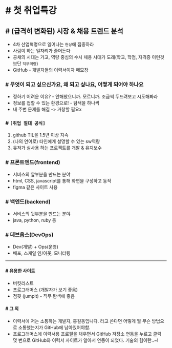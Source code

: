 # # 첫 취업특강

## # (급격히 변화된) 시장 & 채용 트렌드 분석

- 4차 산업혁명으로 일어나는 `현상`에 집중하라
- 사람이 하는 일자리가 줄어든다
- 공채의 시대는 가고, 역량 중심의 수시 채용 시대가 도래(학교, 학점, 자격증 이런것보단 `직무역량`)
- GitHub - 개발자들의 이력서이자 메모장

### # 무엇이 되고 싶으신가요, 왜 되고 싶나요, 어떻게 되어야 하나요
- 정하기 어려운 이유? - 안해봤으니까. 모르니까. 조금씩 두드려보고 시도해봐라
- 정보를 접할 수 있는 환경으로! - 탐색을 하나씩
- 내 주변 문제를 해결 -> 거창할 필요x


### # `[취업 절대 공식]`
1. github TIL을  1.5년 이상 지속
2. (나의 언어로) 타인에게 설명할 수 있는 sw역량
3. 유저가 실사용 하는 프로젝트를 개발 & 유지보수

### # 프론트엔드(frontend)
- 서비스의 앞부분을 만드는 분야
- html, CSS, javascript를 통해 화면을 구성하고 동작
- figma 같은 사이트 사용

### # 백엔드(backend)
- 서비스의 뒷부분을 만드는 분야
- java, python, ruby 등

### # 데브옵스(DevOps)
- Dev(개발) + Ops(운영)
- 배포, 스케일 인/아웃, 모니터링
------------------------------------------

#### # 유용한 사이트
- 버킷리스트
- 프로그래머스 (개발자가 보기 좋음)
- 점핏 (jumpit) - 직무 탐색에 좋음

#### # 그 외
- 이력서에 저는 소통하는 개발자, 홍길동입니다. 라고 쓴다면 어떻게 뭘 무슨 방법으로 소통했는지가 GitHub에 남아있어야함.
- 프로그래머스에 이력서용 프로필을 채우면서 GitHub 저장소 연동을 누르고 클릭 몇 번으로 GitHub와 이력서 사이트가 알아서 연동이 되었다. 기술의 힘이란..~!
